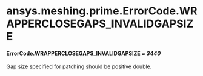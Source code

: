 # ansys.meshing.prime.ErrorCode.WRAPPERCLOSEGAPS_INVALIDGAPSIZE



#### ErrorCode.WRAPPERCLOSEGAPS_INVALIDGAPSIZE *= 3440*

Gap size specified for patching should be positive double.

<!-- !! processed by numpydoc !! -->
